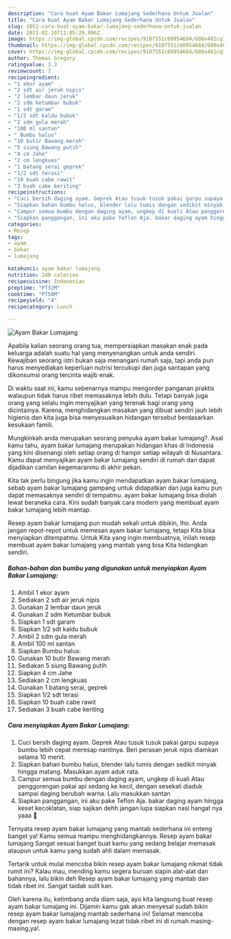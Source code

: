 ```yaml
---
description: "Cara buat Ayam Bakar Lumajang Sederhana Untuk Jualan"
title: "Cara buat Ayam Bakar Lumajang Sederhana Untuk Jualan"
slug: 1052-cara-buat-ayam-bakar-lumajang-sederhana-untuk-jualan
date: 2021-02-16T11:05:29.996Z
image: https://img-global.cpcdn.com/recipes/9107551c60954684/680x482cq70/ayam-bakar-lumajang-foto-resep-utama.jpg
thumbnail: https://img-global.cpcdn.com/recipes/9107551c60954684/680x482cq70/ayam-bakar-lumajang-foto-resep-utama.jpg
cover: https://img-global.cpcdn.com/recipes/9107551c60954684/680x482cq70/ayam-bakar-lumajang-foto-resep-utama.jpg
author: Thomas Gregory
ratingvalue: 3.3
reviewcount: 7
recipeingredient:
- "1 ekor ayam"
- "2 sdt air jeruk nipis"
- "2 lembar daun jeruk"
- "2 sdm Ketumbar bubuk"
- "1 sdt garam"
- "1/2 sdt kaldu bubuk"
- "2 sdm gula merah"
- "100 ml santan"
- " Bumbu halus"
- "10 butir Bawang merah"
- "5 siung Bawang putih"
- "4 cm Jahe"
- "2 cm lengkuas"
- "1 batang serai geprek"
- "1/2 sdt terasi"
- "10 buah cabe rawit"
- "3 buah cabe keriting"
recipeinstructions:
- "Cuci bersih daging ayam. Geprek Atau tusuk tusuk pakai garpu supaya bumbu lebih cepat meresap nantinya. Beri perasan jeruk nipis diamkan selama 10 menit."
- "Siapkan bahan bumbu halus, blender lalu tumis dengan sedikit minyak hingga matang. Masukkan ayam aduk rata."
- "Campur semua bumbu dengan daging ayam, ungkep di kuali Atau penggorengan pakai api sedang ke kecil, dengan sesekali diaduk sampai daging berubah warna. Lalu masukkan santan"
- "Siapkan panggangan, ini aku pake Teflon Aja. bakar daging ayam hingga keset kecoklatan, siap sajikan dehh jangan lupa siapkan nasi hangat nya yaaa 🤗"
categories:
- Resep
tags:
- ayam
- bakar
- lumajang

katakunci: ayam bakar lumajang 
nutrition: 249 calories
recipecuisine: Indonesian
preptime: "PT32M"
cooktime: "PT50M"
recipeyield: "4"
recipecategory: Lunch

---
```



![Ayam Bakar Lumajang](https://img-global.cpcdn.com/recipes/9107551c60954684/680x482cq70/ayam-bakar-lumajang-foto-resep-utama.jpg)

Apabila kalian seorang orang tua, mempersiapkan masakan enak pada keluarga adalah suatu hal yang menyenangkan untuk anda sendiri. Kewajiban seorang istri bukan saja menangani rumah saja, tapi anda pun harus menyediakan keperluan nutrisi tercukupi dan juga santapan yang dikonsumsi orang tercinta wajib enak.

Di waktu  saat ini, kamu sebenarnya mampu mengorder panganan praktis walaupun tidak harus ribet memasaknya lebih dulu. Tetapi banyak juga orang yang selalu ingin menyajikan yang terenak bagi orang yang dicintainya. Karena, menghidangkan masakan yang dibuat sendiri jauh lebih higienis dan kita juga bisa menyesuaikan hidangan tersebut berdasarkan kesukaan famili. 



Mungkinkah anda merupakan seorang penyuka ayam bakar lumajang?. Asal kamu tahu, ayam bakar lumajang merupakan hidangan khas di Indonesia yang kini disenangi oleh setiap orang di hampir setiap wilayah di Nusantara. Kamu dapat menyajikan ayam bakar lumajang sendiri di rumah dan dapat dijadikan camilan kegemaranmu di akhir pekan.

Kita tak perlu bingung jika kamu ingin mendapatkan ayam bakar lumajang, sebab ayam bakar lumajang gampang untuk didapatkan dan juga kamu pun dapat memasaknya sendiri di tempatmu. ayam bakar lumajang bisa diolah lewat beraneka cara. Kini sudah banyak cara modern yang membuat ayam bakar lumajang lebih mantap.

Resep ayam bakar lumajang pun mudah sekali untuk dibikin, lho. Anda jangan repot-repot untuk memesan ayam bakar lumajang, tetapi Kita bisa menyiapkan ditempatmu. Untuk Kita yang ingin membuatnya, inilah resep membuat ayam bakar lumajang yang mantab yang bisa Kita hidangkan sendiri.

<!--inarticleads1-->

##### Bahan-bahan dan bumbu yang digunakan untuk menyiapkan Ayam Bakar Lumajang:

1. Ambil 1 ekor ayam
1. Sediakan 2 sdt air jeruk nipis
1. Gunakan 2 lembar daun jeruk
1. Gunakan 2 sdm Ketumbar bubuk
1. Siapkan 1 sdt garam
1. Siapkan 1/2 sdt kaldu bubuk
1. Ambil 2 sdm gula merah
1. Ambil 100 ml santan
1. Siapkan  Bumbu halus:
1. Gunakan 10 butir Bawang merah
1. Sediakan 5 siung Bawang putih
1. Siapkan 4 cm Jahe
1. Sediakan 2 cm lengkuas
1. Gunakan 1 batang serai, geprek
1. Siapkan 1/2 sdt terasi
1. Siapkan 10 buah cabe rawit
1. Sediakan 3 buah cabe keriting




<!--inarticleads2-->

##### Cara menyiapkan Ayam Bakar Lumajang:

1. Cuci bersih daging ayam. Geprek Atau tusuk tusuk pakai garpu supaya bumbu lebih cepat meresap nantinya. Beri perasan jeruk nipis diamkan selama 10 menit.
1. Siapkan bahan bumbu halus, blender lalu tumis dengan sedikit minyak hingga matang. Masukkan ayam aduk rata.
1. Campur semua bumbu dengan daging ayam, ungkep di kuali Atau penggorengan pakai api sedang ke kecil, dengan sesekali diaduk sampai daging berubah warna. Lalu masukkan santan
1. Siapkan panggangan, ini aku pake Teflon Aja. bakar daging ayam hingga keset kecoklatan, siap sajikan dehh jangan lupa siapkan nasi hangat nya yaaa 🤗




Ternyata resep ayam bakar lumajang yang mantab sederhana ini enteng banget ya! Kamu semua mampu menghidangkannya. Resep ayam bakar lumajang Sangat sesuai banget buat kamu yang sedang belajar memasak ataupun untuk kamu yang sudah ahli dalam memasak.

Tertarik untuk mulai mencoba bikin resep ayam bakar lumajang nikmat tidak rumit ini? Kalau mau, mending kamu segera buruan siapin alat-alat dan bahannya, lalu bikin deh Resep ayam bakar lumajang yang mantab dan tidak ribet ini. Sangat taidak sulit kan. 

Oleh karena itu, ketimbang anda diam saja, ayo kita langsung buat resep ayam bakar lumajang ini. Dijamin kamu gak akan menyesal sudah bikin resep ayam bakar lumajang mantab sederhana ini! Selamat mencoba dengan resep ayam bakar lumajang lezat tidak ribet ini di rumah masing-masing,ya!.

